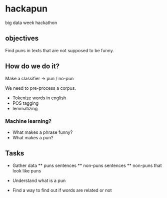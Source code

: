 # hackapun
big data week hackathon 

## objectives

Find puns in texts that are not supposed to be funny.

## How do we do it?

Make a classifier -> pun / no-pun

We need to pre-process a corpus.

* Tokenize words in english
* POS tagging
* lemmatizing


### Machine learning?

* What makes a phrase funny?
* What makes a pun?


## Tasks

* Gather data
** puns sentences
** non-puns sentences
** non-puns that look like puns

* Understand what is a pun

* Find a way to find out if words are related or not
